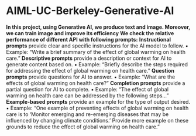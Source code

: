 # AIML-UC-Berkeley-Generative-AI
**In this project, using Generative AI, we produce text and image. Moreover, we can train image and improve its efficiency**
**We check the relative performance of different API with following prompts:**
**Instructional prompts** provide clear and specific instructions for the AI model to follow. ▪ Example: “Write a brief summary of the effect of global warming on health care.”
**Descriptive prompts** provide a description or context for AI to generate content based on. ▪ Example: “Briefly describe the steps required for addressing the effect of global warming on health care.”
**Question prompts** provide questions for AI to answer. ▪ Example: “What are the effects of global warming on health care?”
**Completion prompts** provide a partial question for AI to complete. ▪ Example: “The effect of global warming on health care can be addressed by the following steps…”
**Example-based prompts** provide an example for the type of output desired. ▪ Example: “One example of preventing effects of global warming on health care is to ‘Monitor emerging and re-emerging diseases that may be influenced by changing climate conditions.’ Provide more example on these grounds to reduce the effect of global warming on health care.”
